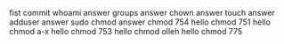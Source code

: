 fist commit
whoami answer
groups answer
chown answer
touch answer
adduser answer
sudo chmod answer
chmod 754 hello
chmod 751 hello
chmod a-x hello
chmod 753 hello
chmod olleh hello
chmod 775

